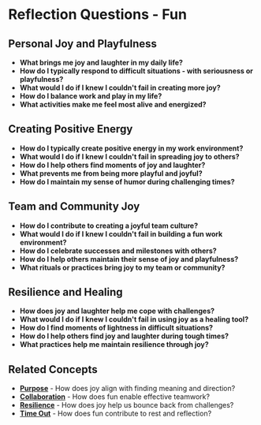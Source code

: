 # Reflection Questions - Fun

## Personal Joy and Playfulness
- **What brings me joy and laughter in my daily life?**
- **How do I typically respond to difficult situations - with seriousness or playfulness?**
- **What would I do if I knew I couldn't fail in creating more joy?**
- **How do I balance work and play in my life?**
- **What activities make me feel most alive and energized?**

## Creating Positive Energy
- **How do I typically create positive energy in my work environment?**
- **What would I do if I knew I couldn't fail in spreading joy to others?**
- **How do I help others find moments of joy and laughter?**
- **What prevents me from being more playful and joyful?**
- **How do I maintain my sense of humor during challenging times?**

## Team and Community Joy
- **How do I contribute to creating a joyful team culture?**
- **What would I do if I knew I couldn't fail in building a fun work environment?**
- **How do I celebrate successes and milestones with others?**
- **How do I help others maintain their sense of joy and playfulness?**
- **What rituals or practices bring joy to my team or community?**

## Resilience and Healing
- **How does joy and laughter help me cope with challenges?**
- **What would I do if I knew I couldn't fail in using joy as a healing tool?**
- **How do I find moments of lightness in difficult situations?**
- **How do I help others find joy and laughter during tough times?**
- **What practices help me maintain resilience through joy?**

## Related Concepts
- **[Purpose](../purpose/README.md)** - How does joy align with finding meaning and direction?
- **[Collaboration](../collaboration/README.md)** - How does fun enable effective teamwork?
- **[Resilience](../resilience/README.md)** - How does joy help us bounce back from challenges?
- **[Time Out](../time-out/README.md)** - How does fun contribute to rest and reflection?
